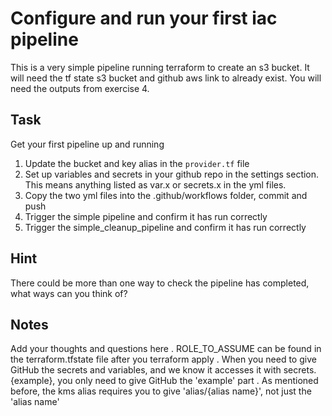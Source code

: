 # Configure and run your first iac pipeline

This is a very simple pipeline running terraform to create an s3 bucket.
It will need the tf state s3 bucket and github aws link to already exist. You will need the outputs from exercise 4.

## Task

Get your first pipeline up and running
1. Update the bucket and key alias in the `provider.tf` file
2. Set up variables and secrets in your github repo in the settings section. This means anything listed as var.x or secrets.x in the yml files.
3. Copy the two yml files into the .github/workflows folder, commit and push
4. Trigger the simple pipeline and confirm it has run correctly
5. Trigger the simple_cleanup_pipeline and confirm it has run correctly

## Hint 
There could be more than one way to check the pipeline has completed, what ways can you think of?

## Notes
Add your thoughts and questions here
. ROLE_TO_ASSUME can be found in the terraform.tfstate file after you terraform apply
. When you need to give GitHub the secrets and variables, and we know it accesses it with secrets.{example}, you only need to give GitHub the 'example' part
. As mentioned before, the kms alias requires you to give 'alias/{alias name}', not just the 'alias name'